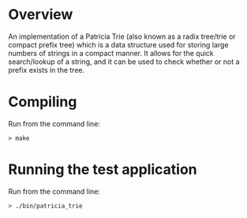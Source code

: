 Overview
========

An implementation of a Patricia Trie (also known as a radix tree/trie or compact prefix tree) which is a data structure used for storing large numbers of strings in a compact manner. It allows for the quick search/lookup of a string, and it can be used to check whether or not a prefix exists in the tree.

Compiling
=========

Run from the command line:

    > make
    
Running the test application
============================

Run from the command line:

    > ./bin/patricia_trie